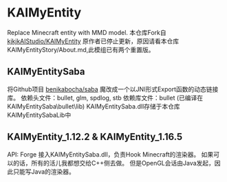 # KAIMyEntity
Replace Minecraft entity with MMD model.
本仓库Fork自 [kjkjkAIStudio/KAIMyEntity](https://github.com/kjkjkAIStudio/KAIMyEntity) 原作者已停止更新，原因请看本仓库KAIMyEntityStory/About.md,此模组已有两个重置版。

## KAIMyEntitySaba
将Github项目 [benikabocha/saba](https://github.com/benikabocha/saba) 魔改成一个以JNI形式Export函数的动态链接库。
依赖头文件：bullet, glm, spdlog, stb
依赖库文件：bullet (已编译在KAIMyEntitySaba\bullet\lib)
KAIMyEntitySaba.dll存储于本仓库KAIMyEntitySabaLib中


## KAIMyEntity_1.12.2 & KAIMyEntity_1.16.5
API: Forge
接入KAIMyEntitySaba.dll，负责Hook Minecraft的渲染器。
如果可以的话，所有的活儿我都想交给C++侧去做。
但是OpenGL会话由Java发起，因此只能写Java的渲染器。
